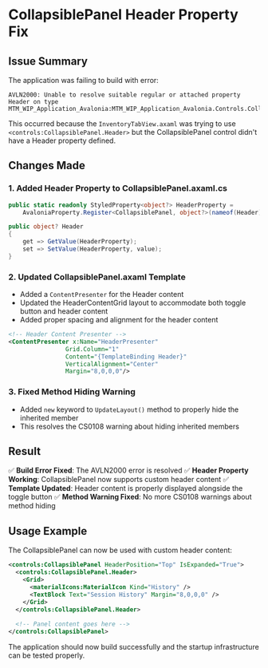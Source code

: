 # CollapsiblePanel Header Property Fix

## Issue Summary
The application was failing to build with error:
```
AVLN2000: Unable to resolve suitable regular or attached property Header on type MTM_WIP_Application_Avalonia:MTM_WIP_Application_Avalonia.Controls.CollapsiblePanel
```

This occurred because the `InventoryTabView.axaml` was trying to use `<controls:CollapsiblePanel.Header>` but the CollapsiblePanel control didn't have a Header property defined.

## Changes Made

### 1. Added Header Property to CollapsiblePanel.axaml.cs
```csharp
public static readonly StyledProperty<object?> HeaderProperty =
    AvaloniaProperty.Register<CollapsiblePanel, object?>(nameof(Header));

public object? Header
{
    get => GetValue(HeaderProperty);
    set => SetValue(HeaderProperty, value);
}
```

### 2. Updated CollapsiblePanel.axaml Template
- Added a `ContentPresenter` for the Header content
- Updated the HeaderContentGrid layout to accommodate both toggle button and header content
- Added proper spacing and alignment for the header content

```xml
<!-- Header Content Presenter -->
<ContentPresenter x:Name="HeaderPresenter"
                Grid.Column="1"
                Content="{TemplateBinding Header}"
                VerticalAlignment="Center"
                Margin="8,0,0,0"/>
```

### 3. Fixed Method Hiding Warning
- Added `new` keyword to `UpdateLayout()` method to properly hide the inherited member
- This resolves the CS0108 warning about hiding inherited members

## Result
✅ **Build Error Fixed**: The AVLN2000 error is resolved
✅ **Header Property Working**: CollapsiblePanel now supports custom header content
✅ **Template Updated**: Header content is properly displayed alongside the toggle button
✅ **Method Warning Fixed**: No more CS0108 warnings about method hiding

## Usage Example
The CollapsiblePanel can now be used with custom header content:
```xml
<controls:CollapsiblePanel HeaderPosition="Top" IsExpanded="True">
  <controls:CollapsiblePanel.Header>
    <Grid>
      <materialIcons:MaterialIcon Kind="History" />
      <TextBlock Text="Session History" Margin="8,0,0,0" />
    </Grid>
  </controls:CollapsiblePanel.Header>
  
  <!-- Panel content goes here -->
</controls:CollapsiblePanel>
```

The application should now build successfully and the startup infrastructure can be tested properly.
